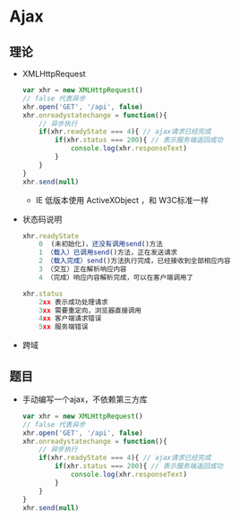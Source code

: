 # Ajax

## 理论

* XMLHttpRequest

	```JavaScript
	var xhr = new XMLHttpRequest()
	// false 代表异步
	xhr.open('GET', '/api', false)
	xhr.onreadystatechange = function(){
		// 异步执行
		if(xhr.readyState === 4){ // ajax请求已经完成
			if(xhr.status === 200){ // 表示服务端返回成功
				console.log(xhr.responseText)
			}	
		}
	}
	xhr.send(null)
	```

	* IE 低版本使用 ActiveXObject ，和 W3C标准一样

* 状态码说明

	```JavaScript
	xhr.readyState
		0  (未初始化)，还没有调用send()方法
		1 （载入）已调用send()方法，正在发送请求
		2 （载入完成）send()方法执行完成，已经接收到全部相应内容
		3 （交互）正在解析响应内容
		4 （完成）响应内容解析完成，可以在客户端调用了

	xhr.status
		2xx 表示成功处理请求
		3xx 需要重定向，浏览器直接调用
		4xx 客户端请求错误
		5xx 服务端错误
	```

* 跨域

## 题目

* 手动编写一个ajax，不依赖第三方库

	```JavaScript
	var xhr = new XMLHttpRequest()
	// false 代表异步
	xhr.open('GET', '/api', false)
	xhr.onreadystatechange = function(){
		// 异步执行
		if(xhr.readyState === 4){ // ajax请求已经完成
			if(xhr.status === 200){ // 表示服务端返回成功
				console.log(xhr.responseText)
			}	
		}
	}
	xhr.send(null)
	```